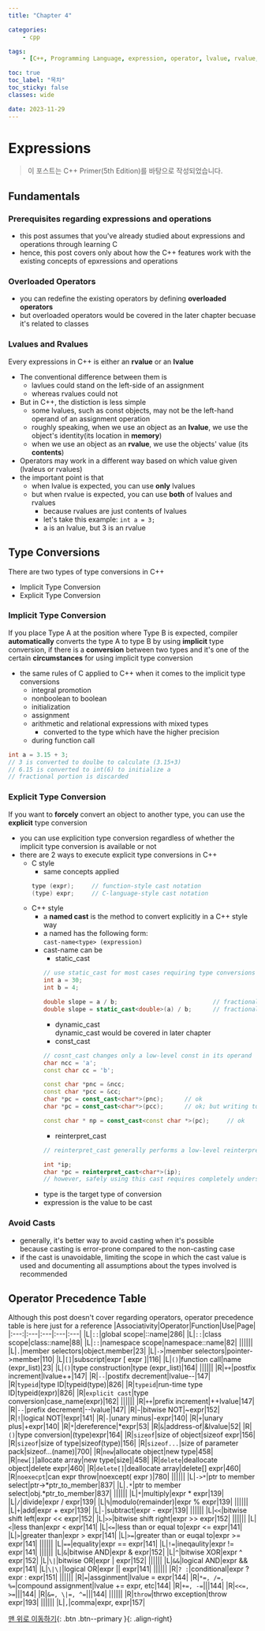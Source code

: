 ```yaml
---
title: "Chapter 4"

categories:
    - cpp

tags:
    - [C++, Programming Language, expression, operator, lvalue, rvalue, type conversion]

toc: true
toc_label: "목차"
toc_sticky: false
classes: wide

date: 2023-11-29
---
```


# Expressions

> 이 포스트는 C++ Primer(5th Edition)를 바탕으로 작성되었습니다.

## Fundamentals

### Prerequisites regarding expressions and operations
- this post assumes that you've already studied about expressions and operations through learning C
- hence, this post covers only about how the C++ features work with the existing concepts of epxressions and operations 

### Overloaded Operators
- you can redefine the existing operators by defining **overloaded operators**
- but overloaded operators would be covered in the later chapter becuase it's related to classes

### Lvalues and Rvalues
Every expressions in C++ is either an **rvalue** or an **lvalue**
- The conventional difference between them is
    * lavlues could stand on the left-side of an assignment
    * whereas rvalues could not
- But in C++, the distiction is less simple
    * some lvalues, such as const objects, may not be the left-hand operand of an assignment operation
    * roughly speaking, when we use an object as an **lvalue**, we use the object's identity(its location in **memory**)
    * when we use an object as an **rvalue**, we use the objects' value (its **contents**)
- Operators may work in a different way based on which value given (lvaleus or rvalues)
- the important point is that
    * when lvalue is expected, you can use **only** lvalues
    * but when rvalue is expected, you can use **both** of lvalues and rvalues
        + because rvalues are just contents of lvalues
        * let's take this example: `int a = 3;`
        * a is an lvalue, but 3 is an rvalue

## Type Conversions
There are two types of type conversions in C++
- Implicit Type Conversion
- Explicit Type Conversion

### Implicit Type Conversion
If you place Type A at the position where Type B is expected, compiler **automatically** converts the type A to type B by using **implicit** type conversion, if there is a **conversion** between two types and it's one of the certain **circumstances** for using implicit type conversion
- the same rules of C applied to C++ when it comes to the implicit type conversions
    * integral promotion
    * nonboolean to boolean
    * initialization
    * assignment
    * arithmetic and relational expressions with mixed types
        + converted to the type which have the higher precision
    * during function call
```c++
int a = 3.15 + 3;       
// 3 is converted to doulbe to calculate (3.15+3)
// 6.15 is converted to int(6) to initialize a
// fractional portion is discarded 
```

### Explicit Type Conversion
If you want to **forcely** convert an object to another type, you can use the **explicit** type conversion
- you can use explicition type conversion regardless of whether the implicit type conversion is available or not
- there are 2 ways to execute explicit type conversions in C++
    * C style
        - same concepts applied
        ```c++
        type (expr);     // function-style cast notation
        (type) expr;     // C-language-style cast notation
        ```
    * C++ style
        - a **named cast** is the method to convert explicitly in a C++ style way
        - a named has the following form: <br>
        `cast-name<type> (expression)`
        - cast-name can be
            + static_cast
            ```c++
            // use static_cast for most cases requiring type conversions
            int a = 30;
            int b = 4;

            double slope = a / b;                           // fractional portion is discarded
            double slope = static_cast<double>(a) / b;      // fractional portion is remained
            ```
            + dynamic_cast <br>
            dynamic_cast would be covered in later chapter
            + const_cast
            ```c++
            // cosnt_cast changes only a low-level const in its operand
            char ncc = 'a';
            const char cc = 'b';

            const char *pnc = &ncc;
            const char *pcc = &cc;
            char *pc = const_cast<char*>(pnc);      // ok
            char *pc = const_cast<char*>(pcc);      // ok; but writing to cc (constant object) is undefined

            const char * np = const_cast<const char *>(pc);     // ok
            ```
            + reinterpret_cast
            ```c++
            // reinterpret_cast generally performs a low-level reinterpretation of the bit pattern of its operands

            int *ip;
            char *pc = reinterpret_cast<char*>(ip);
            // however, safely using this cast requires completely understanding the types involved as well as the details of how the compiler implements the cast
            ```
        - type is the target type of conversion
        - expression is the value to be cast

### Avoid Casts
- generally, it's better way to avoid casting when it's possible<br>
  because casting is error-prone compared to the non-casting case
- if the cast is unavoidable, limiting the scope in which the cast value is used and documenting all assumptions about the types involved is recommended

## Operator Precedence Table
Although this post doesn't cover regarding operators, operator precedence table is here just for a reference
|Associativity|Operator|Function|Use|Page|
|:---:|:---|:---|:---|:---|
|L|`::`|global scope|::name|286|
|L|`::`|class scope|class::name|88|
|L|`::`|namespace scope|namespace::name|82|
||||||
|L|`.`|member selectors|object.member|23|
|L|`->`|member selectors|pointer->member|110|
|L|`[]`|subscript|expr [ expr ]|116|
|L|`()`|function call|name (expr_list)|23|
|L|`()`|type construction|type (expr_list)|164|
||||||
|R|`++`|postfix increment|lvalue++|147|
|R|`--`|postifx decrement|lvalue--|147|
|R|`typeid`|type ID|typeid(type)|826|
|R|`typeid`|run-time type ID|typeid(expr)|826|
|R|`explicit cast`|type conversion|case_name<type>(expr)|162|
||||||
|R|`++`|prefix increment|++lvalue|147|
|R|`--`|prefix decrement|--lvalue|147|
|R|`~`|bitwise NOT|~expr|152|
|R|`!`|logical NOT|!expr|141|
|R|`-`|unary minus|-expr|140|
|R|`+`|unary plus|+expr|140|
|R|`*`|dereference|*expr|53|
|R|`&`|address-of|&lvalue|52|
|R|`()`|type conversion|(type)expr|164|
|R|`sizeof`|size of object|sizeof expr|156|
|R|`sizeof`|size of type|sizeof(type)|156|
|R|`sizeof...`|size of parameter pack|sizeof...(name)|700|
|R|`new`|allocate object|new type|458|
|R|`new[]`|allocate array|new type[size]|458|
|R|`delete`|deallocate object|delete expr|460|
|R|`delete[]`|deallocate array|delete[] expr|460|
|R|`noexecpt`|can expr throw|noexcept( expr )|780|
||||||
|L|`->*`|ptr to member select|ptr->*ptr_to_member|837|
|L|`.*`|ptr to member select|obj.*ptr_to_member|837|
||||||
|L|`*`|multiply|expr * expr|139|
|L|`/`|divide|expr / expr|139|
|L|`%`|modulo(remainder)|expr % expr|139|
||||||
|L|`+`|add|expr + expr|139|
|L|`-`|subtract|expr - expr|139|
||||||
|L|`<<`|bitwise shift left|expr << expr|152|
|L|`>>`|bitwise shift right|expr >> expr|152|
||||||
|L|`<`|less than|expr < expr|141|
|L|`<=`|less than or equal to|expr <= expr|141|
|L|`>`|greater than|expr > expr|141|
|L|`>=`|greater than or euqal to|expr >= expr|141|
||||||
|L|`==`|equality|expr == expr|141|
|L|`!=`|ineqaulity|expr != expr|141|
||||||
|L|`&`|bitwise AND|expr & expr|152|
|L|`^`|bitwise XOR|expr ^ expr|152|
|L|`\|`|bitwise OR|expr \| expr|152|
||||||
|L|`&&`|logical AND|expr && expr|141|
|L|`\|\|`|logical OR|expr \|\| expr|141|
||||||
|R|`? :`|conditional|expr ? expr : expr|151|
||||||
|R|`=`|assginment|lvalue = expr|144|
|R|`*=, /=, %=`|compound assignment|lvalue += expr, etc|144|
|R|`+=, -=`|||144|
|R|`<<=, >=`|||144|
|R|`&=, \|=, ^=`|||144|
||||||
|R|`throw`|thrwo exception|throw expr|193|
||||||
|L|`,`|comma|expr, expr|157|


[맨 위로 이동하기](#){: .btn .btn--primary }{: .align-right}